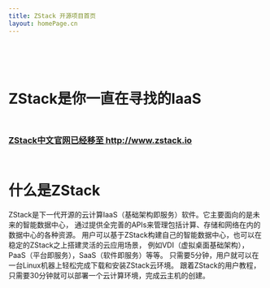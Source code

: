 ```yaml
---
title: ZStack 开源项目首页
layout: homePage.cn
---
```

<div class="home-slogan-background">
  <div class="homepage-intro">
    <div class="container">
      <div class="row">
        <div class="col-xs-10 col-xs-offset-1" style="padding-top: 50px">
            <h1 class="homepage-slogan">ZStack是你一直在寻找的IaaS</h1>
        </div>
      </div>
    </div>
  </div>
</div>

<div class="homepage-padding-odd">
  <div class="container">
    <div class="row">
      <div class="col-xs-10 col-xs-offset-1" style="padding-top: 10px">
        <h3> <a href="http://www.zstack.io"> ZStack中文官网已经移至 http://www.zstack.io  </a></h3>
      </div>
    </div>
  </div>
</div>

<div class="homepage-padding-even">
  <div class="container">
    <div class="row">
      <div class="col-xs-10 col-xs-offset-1" style="padding-top: 10px">
        <h1>什么是ZStack</h1>
        <p>
          ZStack是下一代开源的云计算IaaS（基础架构即服务）软件。它主要面向的是未来的智能数据中心，
          通过提供全完善的APIs来管理包括计算、存储和网络在内的数据中心的各种资源。
          用户可以基于ZStack构建自己的智能数据中心，也可以在稳定的ZStack之上搭建灵活的云应用场景，
          例如VDI（虚拟桌面基础架构），PaaS（平台即服务），SaaS（软件即服务）等等。
          只需要5分钟，用户就可以在一台Linux机器上轻松完成下载和安装ZStack云环境。
          跟着ZStack的用户教程，只需要30分钟就可以部署一个云计算环境，完成云主机的创建。
        </p>
      </div>
    </div>
  </div>
</div>


